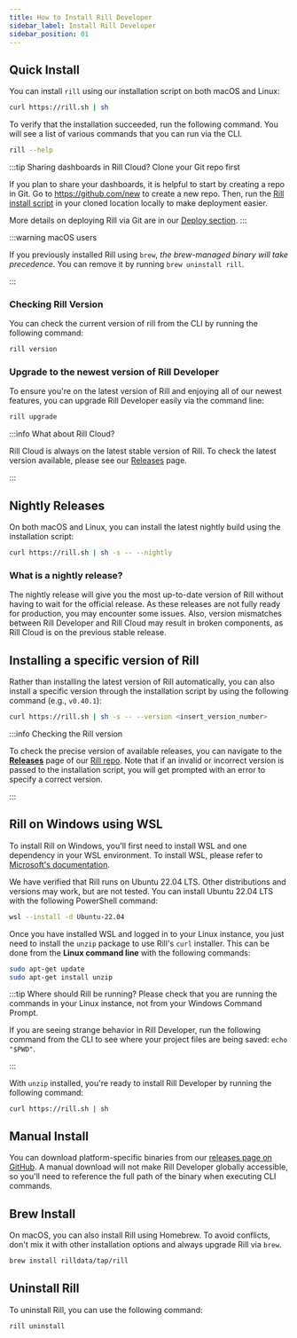 ```yaml
---
title: How to Install Rill Developer
sidebar_label: Install Rill Developer
sidebar_position: 01
---
```


## Quick Install

You can install `rill` using our installation script on both macOS and Linux:

```bash
curl https://rill.sh | sh
```

To verify that the installation succeeded, run the following command. You will see a list of various commands that you can run via the CLI.
```bash
rill --help
```

:::tip Sharing dashboards in Rill Cloud? Clone your Git repo first

If you plan to share your dashboards, it is helpful to start by creating a repo in Git. Go to https://github.com/new to create a new repo. Then, run the [Rill install script](/home/install#quick-install) in your cloned location locally to make deployment easier.

More details on deploying Rill via Git are in our [Deploy section](../deploy/deploy-dashboard).
:::

:::warning macOS users

If you previously installed Rill using `brew`, *the brew-managed binary will take precedence*. You can remove it by running `brew uninstall rill`.

:::

### Checking Rill Version

You can check the current version of rill from the CLI by running the following command:
```bash
rill version
```

### Upgrade to the newest version of Rill Developer

To ensure you're on the latest version of Rill and enjoying all of our newest features, you can upgrade Rill Developer easily via the command line:

```bash
rill upgrade
```

:::info What about Rill Cloud?

Rill Cloud is always on the latest stable version of Rill. To check the latest version available, please see our [Releases](https://github.com/rilldata/rill/releases) page.

:::

## Nightly Releases

On both macOS and Linux, you can install the latest nightly build using the installation script:
```bash
curl https://rill.sh | sh -s -- --nightly
```


### What is a nightly release?
The nightly release will give you the most up-to-date version of Rill without having to wait for the official release. As these releases are not fully ready for production, you may encounter some issues. Also, version mismatches between Rill Developer and Rill Cloud may result in broken components, as Rill Cloud is on the previous stable release.


## Installing a specific version of Rill

Rather than installing the latest version of Rill automatically, you can also install a specific version through the installation script by using the following command (e.g., `v0.40.1`):
```bash
curl https://rill.sh | sh -s -- --version <insert_version_number>
```

:::info Checking the Rill version

To check the precise version of available releases, you can navigate to the [**Releases**](https://github.com/rilldata/rill/releases) page of our [Rill repo](https://github.com/rilldata/rill). Note that if an invalid or incorrect version is passed to the installation script, you will get prompted with an error to specify a correct version.

:::

## Rill on Windows using WSL

To install Rill on Windows, you'll first need to install WSL and one dependency in your WSL environment. To install WSL, please refer to [Microsoft's documentation](https://learn.microsoft.com/en-us/windows/wsl/install).

We have verified that Rill runs on Ubuntu 22.04 LTS. Other distributions and versions may work, but are not tested. You can install Ubuntu 22.04 LTS with the following PowerShell command:
```bash
wsl --install -d Ubuntu-22.04
```

Once you have installed WSL and logged in to your Linux instance, you just need to install the `unzip` package to use Rill's `curl` installer. This can be done from the **Linux command line** with the following commands:
```bash
sudo apt-get update
sudo apt-get install unzip
```
:::tip Where should Rill be running?
Please check that you are running the commands in your Linux instance, not from your Windows Command Prompt.

If you are seeing strange behavior in Rill Developer, run the following command from the CLI to see where your project files are being saved: `echo "$PWD"`.

:::

With `unzip` installed, you're ready to install Rill Developer by running the following command:
```
curl https://rill.sh | sh
```

## Manual Install

You can download platform-specific binaries from our [releases page on GitHub](https://github.com/rilldata/rill/releases). A manual download will not make Rill Developer globally accessible, so you'll need to reference the full path of the binary when executing CLI commands.

## Brew Install

On macOS, you can also install Rill using Homebrew. To avoid conflicts, don't mix it with other installation options and always upgrade Rill via `brew`.
```bash
brew install rilldata/tap/rill 
```

## Uninstall Rill

To uninstall Rill, you can use the following command:
```bash
rill uninstall